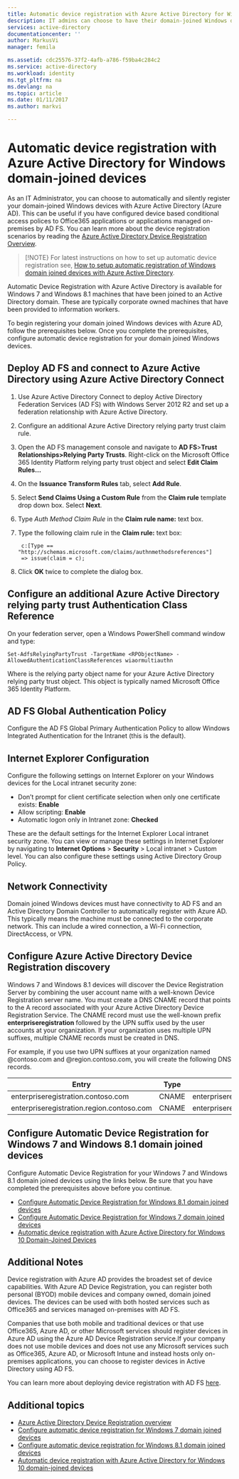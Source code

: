 ```yaml
---
title: Automatic device registration with Azure Active Directory for Windows Domain-Joined Devices| Microsoft Docs
description: IT admins can choose to have their domain-joined Windows devices to register automatically and silently with Azure Active Directory (Azure AD) .
services: active-directory
documentationcenter: ''
author: MarkusVi
manager: femila

ms.assetid: cdc25576-37f2-4afb-a786-f59ba4c284c2
ms.service: active-directory
ms.workload: identity
ms.tgt_pltfrm: na
ms.devlang: na
ms.topic: article
ms.date: 01/11/2017
ms.author: markvi

---
```

# Automatic device registration with Azure Active Directory for Windows domain-joined devices
As an IT Administrator, you can choose to automatically and silently register your domain-joined Windows devices with Azure Active Directory (Azure AD). This can be useful if you have configured device based conditional access polices to Office365 applications or applications managed on-premises by AD FS. You can learn more about the device registration scenarios by reading the [Azure Active Directory Device Registration Overview](active-directory-conditional-access-device-registration-overview.md).

> [!NOTE}
>  For latest instructions on how to set up automatic device registration see, [How to setup automatic registration of Windows domain joined devices with Azure Active Directory](active-directory-conditional-access-automatic-device-registration-setup.md).
> 
> 

Automatic Device Registration with Azure Active Directory is available for Windows 7 and Windows 8.1 machines that have been joined to an Active Directory domain. These are typically corporate owned machines that have been provided to information workers.

To begin registering your domain joined Windows devices with Azure AD, follow the prerequisites below. Once you complete the prerequisites, configure automatic device registration for your domain joined Windows devices.

## Deploy AD FS and connect to Azure Active Directory using Azure Active Directory Connect
1. Use Azure Active Directory Connect to deploy Active Directory Federation Services (AD FS) with Windows Server 2012 R2 and set up a federation relationship with Azure Active Directory.
2. Configure an additional Azure Active Directory relying party trust claim rule.
3. Open the AD FS management console and navigate to **AD FS**>**Trust Relationships>Relying Party Trusts**. Right-click on the Microsoft Office 365 Identity Platform relying party trust object and select **Edit Claim Rules…**
4. On the **Issuance Transform Rules** tab, select **Add Rule**.
5. Select **Send Claims Using a Custom Rule** from the **Claim rule** template drop down box. Select **Next**.
6. Type *Auth Method Claim Rule* in the **Claim rule name:** text box.
7. Type the following claim rule in the **Claim rule:** text box:
   
        c:[Type == "http://schemas.microsoft.com/claims/authnmethodsreferences"]
        => issue(claim = c);
8. Click **OK** twice to complete the dialog box.

## Configure an additional Azure Active Directory relying party trust Authentication Class Reference
On your federation server, open a Windows PowerShell command window and type:

  `Set-AdfsRelyingPartyTrust -TargetName <RPObjectName> -AllowedAuthenticationClassReferences wiaormultiauthn`

Where <RPObjectName> is the relying party object name for your Azure Active Directory relying party trust object. This object is typically named Microsoft Office 365 Identity Platform.

## AD FS Global Authentication Policy
Configure the AD FS Global Primary Authentication Policy to allow Windows Integrated Authentication for the Intranet (this is the default).

## Internet Explorer Configuration
Configure the following settings on Internet Explorer on your Windows devices for the Local intranet security zone:

* Don’t prompt for client certificate selection when only one certificate exists:  **Enable**
* Allow scripting:  **Enable**
* Automatic logon only in Intranet zone:  **Checked**

These are the default settings for the Internet Explorer Local intranet security zone. You can view or manage these settings in Internet Explorer by navigating to **Internet Options** > **Security** > Local intranet > Custom level. You can also configure these settings using Active Directory Group Policy.

## Network Connectivity
Domain joined Windows devices must have connectivity to AD FS and an Active Directory Domain Controller to automatically register with Azure AD. This typically means the machine must be connected to the corporate network. This can include a wired connection, a Wi-Fi connection, DirectAccess, or VPN.

## Configure Azure Active Directory Device Registration discovery
Windows 7 and Windows 8.1 devices will discover the Device Registration Server by combining the user account name with a well-known Device Registration server name. You must create a DNS CNAME record that points to the A record associated with your Azure Active Directory Device Registration Service. The CNAME record must use the well-known prefix **enterpriseregistration** followed by the UPN suffix used by the user accounts at your organization. If your organization uses multiple UPN suffixes, multiple CNAME records must be created in DNS.

For example, if you use two UPN suffixes at your organization named @contoso.com and @region.contoso.com, you will create the following DNS records.

| Entry | Type | Address |
| --- | --- | --- |
| enterpriseregistration.contoso.com |CNAME |enterpriseregistration.windows.net |
| enterpriseregistration.region.contoso.com |CNAME |enterpriseregistration.windows.net |

## Configure Automatic Device Registration for Windows 7 and Windows 8.1 domain joined devices
Configure Automatic Device Registration for your Windows 7 and Windows 8.1 domain joined devices using the links below. Be sure that you have completed the prerequisites above before you continue.

* [Configure Automatic Device Registration for Windows 8.1 domain joined devices](active-directory-conditional-access-automatic-device-registration-windows-8-1.md)
* [Configure Automatic Device Registration for Windows 7 domain joined devices](active-directory-conditional-access-automatic-device-registration-windows7.md)
* [Automatic device registration with Azure Active Directory for Windows 10 Domain-Joined Devices](active-directory-azureadjoin-devices-group-policy.md)

## Additional Notes
Device registration with Azure AD provides the broadest set of device capabilities. With Azure AD Device Registration, you can register both personal (BYOD) mobile devices and company owned, domain joined devices. The devices can be used with both hosted services such as Office365 and services managed on-premises with AD FS.

Companies that use both mobile and traditional devices or that use Office365, Azure AD, or other Microsoft services should register devices in Azure AD using the Azure AD Device Registration service.If your company does not use mobile devices and does not use any Microsoft services such as Office365, Azure AD, or Microsoft Intune and instead hosts only on-premises applications, you can choose to register devices in Active Directory using AD FS.

You can learn more about deploying device registration with AD FS [here](https://technet.microsoft.com/library/dn486831.aspx).

## Additional topics
* [Azure Active Directory Device Registration overview](active-directory-conditional-access-device-registration-overview.md)
* [Configure automatic device registration for Windows 7 domain joined devices](active-directory-conditional-access-automatic-device-registration-windows7.md)
* [Configure automatic device registration for Windows 8.1 domain joined devices](active-directory-conditional-access-automatic-device-registration-windows-8-1.md)
* [Automatic device registration with Azure Active Directory for Windows 10 domain-joined devices](active-directory-azureadjoin-devices-group-policy.md)

